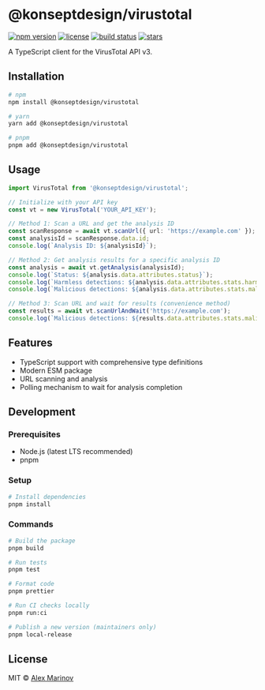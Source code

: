 # @konseptdesign/virustotal

<a href="https://www.npmjs.com/package/@konseptdesign/virustotal"><img src="https://img.shields.io/npm/v/@konseptdesign/virustotal?label=latest" alt="npm version" /></a>
<a href="https://github.com/KonseptDesign/virustotal/blob/main/LICENSE" rel="nofollow"><img src="https://img.shields.io/npm/l/@konseptdesign/virustotal" alt="license" /></a>
<a href="https://github.com/KonseptDesign/virustotal/actions?query=branch%3Amain" rel="nofollow"><img src="https://github.com/KonseptDesign/virustotal/actions/workflows/main.yml/badge.svg?event=push&branch=main" alt="build status" /></a>
<a href="https://github.com/KonseptDesign/virustotal" rel="nofollow"><img src="https://img.shields.io/github/stars/KonseptDesign/virustotal" alt="stars"></a>

A TypeScript client for the VirusTotal API v3.

## Installation

```bash
# npm
npm install @konseptdesign/virustotal

# yarn
yarn add @konseptdesign/virustotal

# pnpm
pnpm add @konseptdesign/virustotal
```

## Usage

```typescript
import VirusTotal from '@konseptdesign/virustotal';

// Initialize with your API key
const vt = new VirusTotal('YOUR_API_KEY');

// Method 1: Scan a URL and get the analysis ID
const scanResponse = await vt.scanUrl({ url: 'https://example.com' });
const analysisId = scanResponse.data.id;
console.log(`Analysis ID: ${analysisId}`);

// Method 2: Get analysis results for a specific analysis ID
const analysis = await vt.getAnalysis(analysisId);
console.log(`Status: ${analysis.data.attributes.status}`);
console.log(`Harmless detections: ${analysis.data.attributes.stats.harmless}`);
console.log(`Malicious detections: ${analysis.data.attributes.stats.malicious}`);

// Method 3: Scan URL and wait for results (convenience method)
const results = await vt.scanUrlAndWait('https://example.com');
console.log(`Malicious detections: ${results.data.attributes.stats.malicious}`);
```

## Features

- TypeScript support with comprehensive type definitions
- Modern ESM package
- URL scanning and analysis
- Polling mechanism to wait for analysis completion

## Development

### Prerequisites

- Node.js (latest LTS recommended)
- pnpm

### Setup

```bash
# Install dependencies
pnpm install
```

### Commands

```bash
# Build the package
pnpm build

# Run tests
pnpm test

# Format code
pnpm prettier

# Run CI checks locally
pnpm run:ci

# Publish a new version (maintainers only)
pnpm local-release
```

## License

MIT © [Alex Marinov](https://konsept.design)
